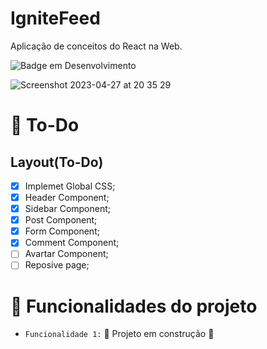 # IgniteFeed
Aplicação de conceitos do React na Web.

![Badge em Desenvolvimento](http://img.shields.io/static/v1?label=STATUS&message=EM%20DESENVOLVIMENTO&style=for-the-badge)

![Screenshot 2023-04-27 at 20 35 29](https://user-images.githubusercontent.com/64324862/235012703-bd270130-8ab9-4c40-80a4-4f8172d01b3f.png)


# :rocket: To-Do

## Layout(To-Do)
- [x] Implemet Global CSS;
- [x] Header Component;
- [x] Sidebar Component;
- [x] Post Component;
- [x] Form Component;
- [x] Comment Component;
- [ ] Avartar Component; 
- [ ] Reposive page;

# :hammer: Funcionalidades do projeto


- `Funcionalidade 1:`  :construction: Projeto em construção :construction:

